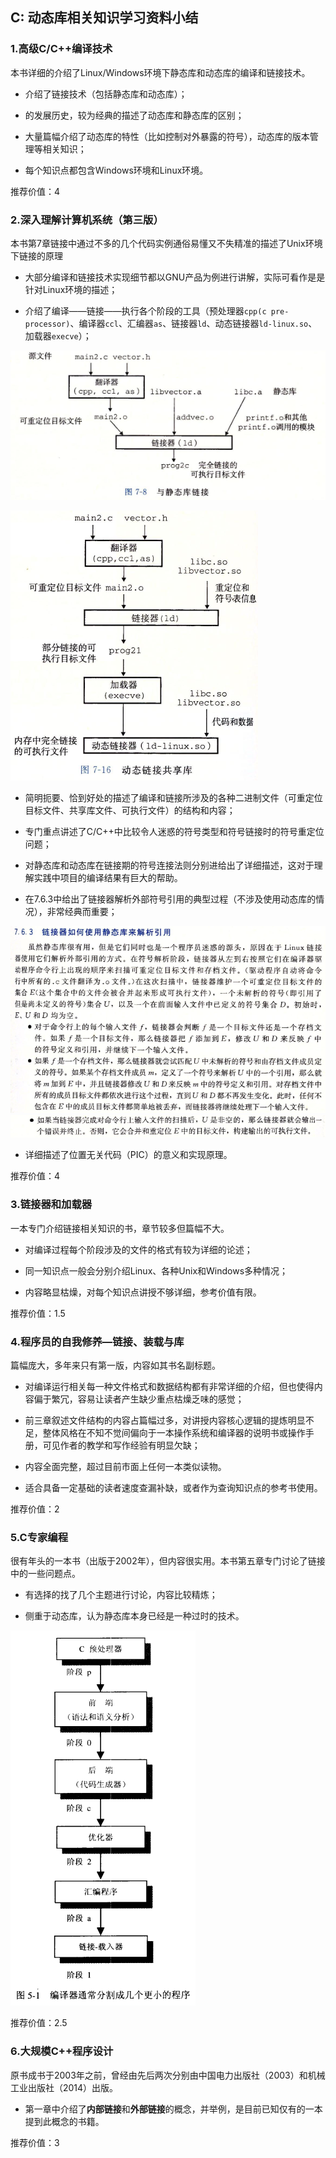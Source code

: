 ## C: 动态库相关知识学习资料小结

### 1.高级C/C++编译技术

本书详细的介绍了Linux/Windows环境下静态库和动态库的编译和链接技术。

* 介绍了链接技术（包括静态库和动态库）；

* 的发展历史，较为经典的描述了动态库和静态库的区别；

* 大量篇幅介绍了动态库的特性（比如控制对外暴露的符号），动态库的版本管理等相关知识；

* 每个知识点都包含Windows环境和Linux环境。

推荐价值：4

### 2.深入理解计算机系统（第三版）

本书第7章链接中通过不多的几个代码实例通俗易懂又不失精准的描述了Unix环境下链接的原理

* 大部分编译和链接技术实现细节都以GNU产品为例进行讲解，实际可看作是是针对Linux环境的描述；

* 介绍了编译——链接——执行各个阶段的工具（预处理器`cpp(c pre-processor)`、编译器`ccl`、汇编器`as`、链接器`ld`、动态链接器`ld-linux.so`、加载器`execve`）；

![](/assets/c010_003.PNG)

![](/assets/c010_004.PNG)

* 简明扼要、恰到好处的描述了编译和链接所涉及的各种二进制文件（可重定位目标文件、共享库文件、可执行文件）的结构和内容；

* 专门重点讲述了C/C++中比较令人迷惑的符号类型和符号链接时的符号重定位问题；

* 对静态库和动态库在链接期的符号连接法则分别进给出了详细描述，这对于理解实践中项目的编译结果有巨大的帮助。

* 在7.6.3中给出了链接器解析外部符号引用的典型过程（不涉及使用动态库的情况），非常经典而重要；

![](/assets/c010_001.PNG)
![](/assets/c010_002.PNG)

* 详细描述了位置无关代码（PIC）的意义和实现原理。

推荐价值：4

### 3.链接器和加载器

一本专门介绍链接相关知识的书，章节较多但篇幅不大。

* 对编译过程每个阶段涉及的文件的格式有较为详细的论述；

* 同一知识点一般会分别介绍Linux、各种Unix和Windows多种情况；

* 内容略显枯燥，对每个知识点讲授不够详细，参考价值有限。

推荐价值：1.5

### 4.程序员的自我修养—链接、装载与库

篇幅庞大，多年来只有第一版，内容如其书名副标题。

* 对编译运行相关每一种文件格式和数据结构都有非常详细的介绍，但也使得内容偏于繁冗，容易让读者产生缺少重点枯燥乏味的感觉；

* 前三章叙述文件结构的内容占篇幅过多，对讲授内容核心逻辑的提炼明显不足，整体风格在不知不觉间偏向于一本操作系统和编译器的说明书或操作手册，可见作者的教学和写作经验有明显欠缺；

* 内容全面完整，超过目前市面上任何一本类似读物。

* 适合具备一定基础的读者速度查漏补缺，或者作为查询知识点的参考书使用。

推荐价值：2

### 5.C专家编程

很有年头的一本书（出版于2002年），但内容很实用。本书第五章专门讨论了链接中的一些问题点。

* 有选择的找了几个主题进行讨论，内容比较精炼；

* 侧重于动态库，认为静态库本身已经是一种过时的技术。

![](/assets/c010_005.PNG)

推荐价值：2.5

### 6.大规模C++程序设计

原书成书于2003年之前，曾经由先后两次分别由中国电力出版社（2003）和机械工业出版社（2014）出版。

* 第一章中介绍了**内部链接**和**外部链接**的概念，并举例，是目前已知仅有的一本提到此概念的书籍。

推荐价值：3
